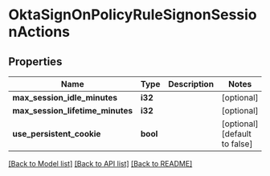 # OktaSignOnPolicyRuleSignonSessionActions

## Properties
Name | Type | Description | Notes
------------ | ------------- | ------------- | -------------
**max_session_idle_minutes** | **i32** |  | [optional] 
**max_session_lifetime_minutes** | **i32** |  | [optional] 
**use_persistent_cookie** | **bool** |  | [optional] [default to false]

[[Back to Model list]](../README.md#documentation-for-models) [[Back to API list]](../README.md#documentation-for-api-endpoints) [[Back to README]](../README.md)


